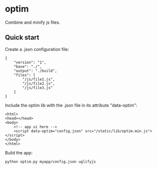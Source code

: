 # optim


Combine and minify js files.


## Quick start

Create a .json configuration file:

	{
	    "version": "1",
	    "base": "./",
	    "output": "./build",
	    "files": [
	        "/js/file1.js",
	        "/js/file2.js",
	        "/js/file3.js"
	    ]
	}

Include the optim lib with the .json file in its attribute "data-optim":

	<html>
	<head></head>
	<body>	
		<!-- app ui here -->
		<script data-optim="config.json" src="/static/lib/optim.min.js"></script>
	</body>
	</html>

Build the app:
		
	python optim.py myapp/config.json uglifyjs

